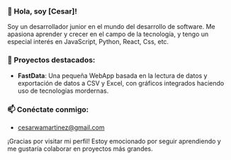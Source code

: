 

### 👋 Hola, soy [Cesar]!

Soy un desarrollador junior en el mundo del desarrollo de software. Me apasiona aprender y crecer en el campo de la tecnología, y tengo un especial interés en JavaScript, Python, React, Css, etc.


### 💼 Proyectos destacados:
- **FastData**: Una pequeña WebApp basada en la lectura de datos y exportación de datos a CSV y Excel, con gráficos integrados haciendo uso de tecnologías mordernas.


### 📫 Conéctate conmigo:
- cesarwamartinez@gmail.com


¡Gracias por visitar mi perfil! Estoy emocionado por seguir aprendiendo y me gustaría colaborar en proyectos más grandes.

